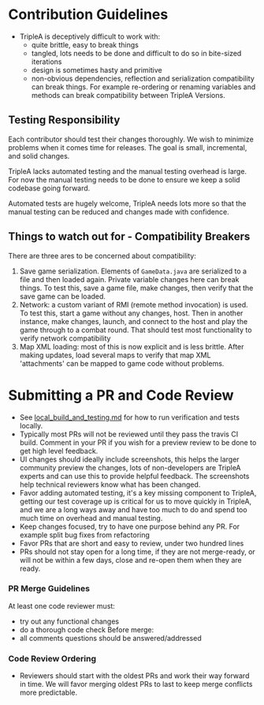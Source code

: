 # Contribution Guidelines
- TripleA is deceptively difficult to work with:
  - quite brittle, easy to break things
  - tangled, lots needs to be done and difficult to do so in bite-sized iterations
  - design is sometimes hasty and primitive
  - non-obvious dependencies, reflection and serialization compatibility can
  break things. For example re-ordering or renaming variables and methods
  can break compatibility between TripleA Versions.
  
## Testing Responsibility
Each contributor should test their changes thoroughly. We wish to minimize
problems when it comes time for releases. The goal is small, incremental,
and solid changes.

TripleA lacks automated testing and the manual testing overhead is large.
For now the manual testing needs to be done to ensure we keep a solid
codebase going forward.

Automated tests are hugely welcome, TripleA needs lots more so that the
manual testing can be reduced and changes made with confidence.

## Things to watch out for - Compatibility Breakers
There are three ares to be concerned about compatibility:
1. Save game serialization. Elements of `GameData.java` are serialized to a file
and then loaded again. Private variable changes here can break things. To test this,
save a game file, make changes, then verify that the save game can be loaded.
1. Network: a custom variant of RMI (remote method invocation) is used. To test
this, start a game without any changes, host. Then in another instance, make
changes, launch, and connect to the host and play the game through to a combat round.
That should test most functionality to verify network compatibility
1. Map XML loading: most of this is now explicit and is less brittle. After making updates,
load several maps to verify that map XML 'attachments' can be mapped to game code without
problems. 

# Submitting a PR and Code Review 
- See [local_build_and_testing.md](local_build_and_testing.md) for how to
run verification and tests locally.
- Typically most PRs will not be reviewed until they pass the travis CI build.
 Comment in your PR if you wish for a preview review to be done to get high level feedback.
- UI changes should ideally include screenshots, this helps the larger community preview
the changes, lots of non-developers are TripleA experts and can use this to provide helpful feedback.
The screenshots help technical reviewers know what has been changed.
- Favor adding automated testing, it's a key missing component to TripleA, getting our test
coverage up is critical for us to move quickly in TripleA, and we are a long ways away and have
too much to do and spend too much time on overhead and manual testing. 
- Keep changes focused, try to have one purpose behind any PR. For example split bug fixes from refactoring
- Favor PRs that are short and easy to review, under two hundred lines
- PRs should not stay open for a long time, if they are not merge-ready, or will not be within a few
days, close and re-open them when they are ready.

### PR Merge Guidelines
At least one code reviewer must:
- try out any functional changes
- do a thorough code check
Before merge:
- all comments questions should be answered/addressed

### Code Review Ordering
- Reviewers should start with the oldest PRs and work their way forward in time.
 We will favor merging oldest PRs to last to keep merge conflicts more predictable.

